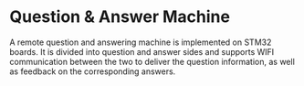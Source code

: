 # Question & Answer Machine

A remote question and answering machine is implemented on STM32 boards. It is divided into question and answer sides and supports WIFI communication between the two to deliver the question information, as well as feedback on the corresponding answers.
